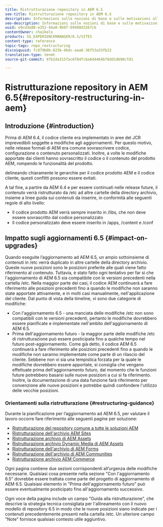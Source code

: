 ```yaml
---
title: Ristrutturazione repository in AEM 6.5
seo-title: Ristrutturazione repository in AEM 6.5
description: Informazioni sulle nozioni di base e sulle motivazioni alla base della ristrutturazione dell'archivio in AEM 6.5
seo-description: Informazioni sulle nozioni di base e sulle motivazioni alla base della ristrutturazione dell'archivio in AEM 6.5
uuid: e9cd3e88-e352-44a8-9b97-69488d3267cb
contentOwner: chaikels
products: SG_EXPERIENCEMANAGER/6.5/SITES
content-type: reference
topic-tags: repo_restructuring
discoiquuid: fc879b0b-823b-4bdc-aaa6-36f53a33fb22
translation-type: tm+mt
source-git-commit: 97b2da315fac6f84fcba6d4464bf8dd1d690cfd1

---
```



# Ristrutturazione repository in AEM 6.5{#repository-restructuring-in-aem}

## Introduzione {#introduction}

Prima di AEM 6.4, il codice cliente era implementato in aree del JCR imprevedibili soggette a modifiche agli aggiornamenti. Per questo motivo, nelle release formali di AEM era comune sovrascrivere codice, configurazione o contenuto personalizzati. Inoltre, a volte le modifiche apportate dai clienti hanno sovrascritto il codice o il contenuto del prodotto AEM, rompendo le funzionalità del prodotto.

delineando chiaramente le gerarchie per il codice prodotto AEM e il codice cliente, questi conflitti possono essere evitati.

A tal fine, a partire da AEM 6.4 e per essere continuati nelle release future, il contenuto verrà ristrutturato da /etc ad altre cartelle della directory archivio, insieme a linee guida sui contenuti da inserire, in conformità alle seguenti regole di alto livello:

* Il codice prodotto AEM verrà sempre inserito in /libs, che non deve essere sovrascritto dal codice personalizzato
* Il codice personalizzato deve essere inserito in /apps, /content e /conf

## Impatto sugli aggiornamenti 6.5 {#impact-on-upgrades}

Quando eseguite l’aggiornamento ad AEM 6.5, un ampio sottoinsieme di contenuti in /etc verrà duplicato in altre cartelle della directory archivio. Queste nuove posizioni sono le posizioni preferite alle quali viene fatto riferimento al contenuto. Tuttavia, è stato fatto ogni tentativo per far sì che l&#39;aggiornamento di AEM 6.5 sia compatibile con le versioni precedenti nella cartella /etc. Nella maggior parte dei casi, il codice AEM continuerà a fare riferimento alle posizioni precedenti fino a quando le modifiche non saranno state apportate attivamente, e in molti casi manualmente, nell&#39;applicazione del cliente. Dal punto di vista della timeline, vi sono due categorie di modifiche:

* Con l&#39;aggiornamento 6.5 - una manciata delle modifiche /etc non sono compatibili con le versioni precedenti, pertanto le modifiche dovrebbero essere pianificate e implementate nell&#39;ambito dell&#39;aggiornamento di AEM 6.5.
* Prima dell&#39;aggiornamento futuro - la maggior parte delle modifiche /etc di ristrutturazione può essere posticipata fino a qualche tempo nel futuro post-aggiornamento. Come già detto, il codice AEM 6.5 continuerà a fare riferimento alle posizioni precedenti fino a quando le modifiche non saranno implementate come parte di un rilascio del cliente. Sebbene non vi sia una tempistica forzata per la quale le modifiche dovrebbero essere apportate, si consiglia che vengano effettuate prima dell&#39;aggiornamento futuro, dal momento che le funzioni future potrebbero basarsi sulle nuove posizioni a cui si fa riferimento. Inoltre, la documentazione di una data funzione farà riferimento per convenzione alle nuove posizioni e potrebbe quindi confondere l&#39;utilizzo delle vecchie posizioni.

### Orientamenti sulla ristrutturazione {#restructuring-guidance}

Durante la pianificazione per l’aggiornamento ad AEM 6.5, per valutare il lavoro occorre fare riferimento alle seguenti pagine per soluzione:

* [Ristrutturazione del repository comune a tutte le soluzioni AEM](/help/sites-deploying/all-repository-restructuring-in-aem-6-5.md)
* [Ristrutturazione dell&#39;archivio AEM Sites](/help/sites-deploying/sites-repository-restructuring-in-aem-6-5.md)
* [Ristrutturazione archivio di AEM Assets](/help/sites-deploying/assets-repository-restructuring-in-aem-6-5.md)
* [Ristrutturazione archivio Dynamic Media di AEM Assets](/help/sites-deploying/dynamicmedia-repository-restructuring-in-aem-6-5.md)
* [Ristrutturazione dell&#39;archivio di AEM Forms](/help/sites-deploying/forms-repository-restructuring-in-aem-6-5.md)
* [Ristrutturazione dell&#39;archivio di AEM Communities](/help/sites-deploying/communities-repository-restructuring-in-aem-6-5.md)
* [Ristrutturazione archivio AEM Commerce](/help/sites-deploying/ecommerce-repository-restructuring-in-aem-6-5.md)

Ogni pagina contiene due sezioni corrispondenti all’urgenza delle modifiche necessarie. Qualsiasi cosa presente nella sezione &quot;Con l&#39;aggiornamento 6.5&quot; dovrebbe essere trattata come parte del progetto di aggiornamento di AEM 6.5. Qualsiasi elemento in &quot;Prima dell&#39;aggiornamento futuro&quot; può essere eventualmente posticipato fino all&#39;aggiornamento successivo.

Ogni voce della pagina include un campo &quot;Guida alla ristrutturazione&quot;, che descrive la strategia tecnica consigliata per l&#39;allineamento con il nuovo modello di repository 6.5 in modo che le nuove posizioni siano indicate per i contenuti precedentemente presenti nella cartella /etc. Un ulteriore campo &quot;Note&quot; fornisce qualsiasi contesto utile aggiuntivo.
